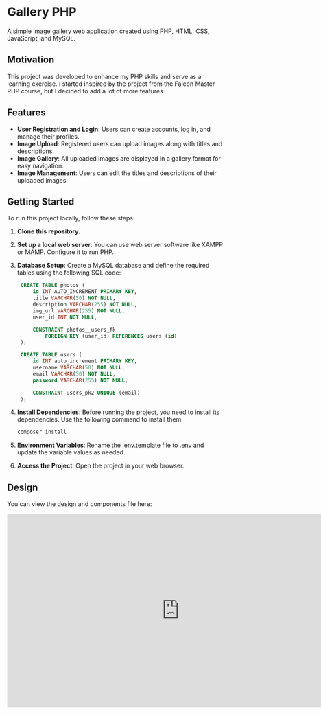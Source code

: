 # Gallery PHP

A simple image gallery web application created using PHP, HTML, CSS, JavaScript, and MySQL.

## Motivation

This project was developed to enhance my PHP skills and serve as a learning exercise. I started inspired by the project from the Falcon Master PHP course, but I decided to add a lot of more features.

## Features

- **User Registration and Login**: Users can create accounts, log in, and manage their profiles.
- **Image Upload**: Registered users can upload images along with titles and descriptions.
- **Image Gallery**: All uploaded images are displayed in a gallery format for easy navigation.
- **Image Management**: Users can edit the titles and descriptions of their uploaded images.

## Getting Started

To run this project locally, follow these steps:

1. **Clone this repository.**

1. **Set up a local web server**: You can use web server software like XAMPP or MAMP. Configure it to run PHP.

1. **Database Setup**: Create a MySQL database and define the required tables using the following SQL code:

   ```sql
    CREATE TABLE photos (
        id INT AUTO_INCREMENT PRIMARY KEY,
        title VARCHAR(50) NOT NULL,
        description VARCHAR(255) NOT NULL,
        img_url VARCHAR(255) NOT NULL,
        user_id INT NOT NULL,

        CONSTRAINT photos__users_fk
            FOREIGN KEY (user_id) REFERENCES users (id)
    );

    CREATE TABLE users (
        id INT auto_increment PRIMARY KEY,
        username VARCHAR(50) NOT NULL,
        email VARCHAR(50) NOT NULL,
        password VARCHAR(255) NOT NULL,

        CONSTRAINT users_pk2 UNIQUE (email)
    );
   ```

1. **Install Dependencies**: Before running the project, you need to install its dependencies. Use the following command to install them:

   ```bash
   composer install
   ```

1. **Environment Variables**: Rename the .env.template file to .env and update the variable values as needed.

1. **Access the Project**: Open the project in your web browser.

## Design
You can view the design and components file here:

<iframe style="border: 1px solid rgba(0, 0, 0, 0.1);" width="800" height="450" src="https://www.figma.com/embed?embed_host=share&url=https%3A%2F%2Fwww.figma.com%2Fdesign%2FAFPp2JcMEM5vozHhPscQMB%2Fpersonal-gallery%3Fnode-id%3D0-1%26t%3DhdUfpexzJxTPTC7T-1" allowfullscreen></iframe>
